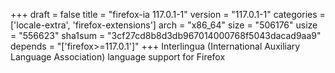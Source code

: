 +++
draft = false
title = "firefox-ia 117.0.1-1"
version = "117.0.1-1"
categories = ['locale-extra', 'firefox-extensions']
arch = "x86_64"
size = "506176"
usize = "556623"
sha1sum = "3cf27cd8b8d3db967014000768f5043dacad9aa9"
depends = "['firefox>=117.0.1']"
+++
Interlingua (International Auxiliary Language Association) language support for Firefox